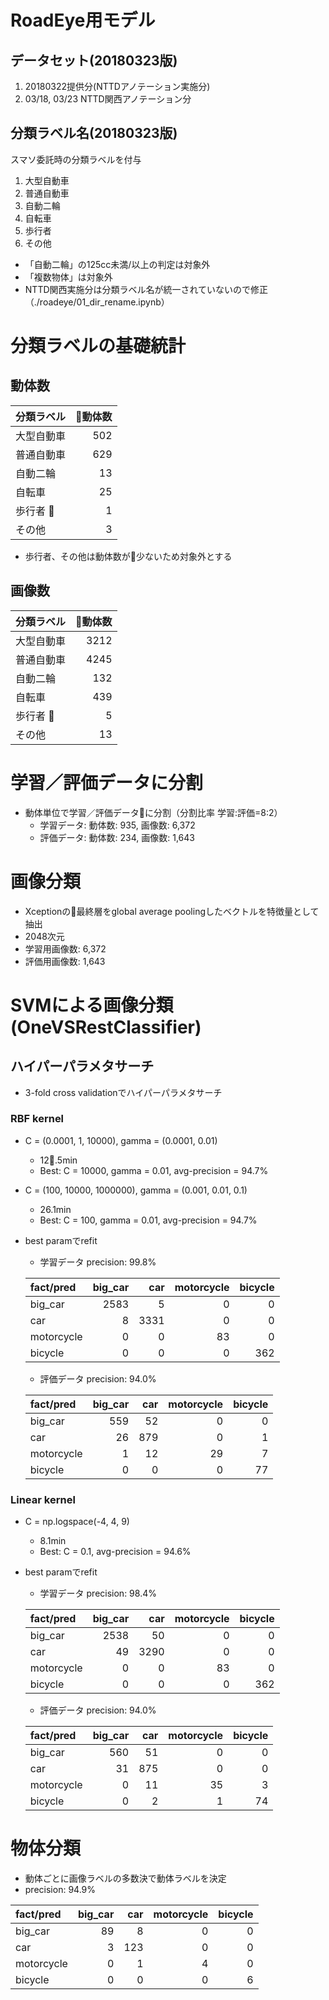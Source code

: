 # RoadEye用モデル

## データセット(20180323版)
1. 20180322提供分(NTTDアノテーション実施分)
2. 03/18, 03/23 NTTD関西アノテーション分

## 分類ラベル名(20180323版)
スマソ委託時の分類ラベルを付与
1. 大型自動車
2. 普通自動車
3. 自動二輪
4. 自転車
5. 歩行者
6. その他

* 「自動二輪」の125cc未満/以上の判定は対象外
* 「複数物体」は対象外
* NTTD関西実施分は分類ラベル名が統一されていないので修正（./roadeye/01_dir_rename.ipynb）

# 分類ラベルの基礎統計
## 動体数
|分類ラベル|動体数|
|:-------|----:|
|大型自動車|502|
|普通自動車|629|
|自動二輪  | 13|
|自転車   | 25|
|歩行者   |  1|
|その他   |  3|

* 歩行者、その他は動体数が少ないため対象外とする

## 画像数
|分類ラベル|動体数|
|:-------|----:|
|大型自動車|3212|
|普通自動車|4245|
|自動二輪  | 132|
|自転車   | 439|
|歩行者   |   5|
|その他   |  13|

# 学習／評価データに分割

* 動体単位で学習／評価データに分割（分割比率 学習:評価=8:2）
  * 学習データ: 動体数: 935, 画像数: 6,372
  * 評価データ: 動体数: 234, 画像数: 1,643

# 画像分類
* Xceptionの最終層をglobal average poolingしたベクトルを特徴量として抽出
* 2048次元
* 学習用画像数: 6,372
* 評価用画像数: 1,643

# SVMによる画像分類(OneVSRestClassifier)

## ハイパーパラメタサーチ
* 3-fold cross validationでハイパーパラメタサーチ

### RBF kernel
* C = (0.0001, 1, 10000), gamma = (0.0001, 0.01)
  * 12.5min
  * Best: C = 10000, gamma = 0.01, avg-precision = 94.7%
* C = (100, 10000, 1000000), gamma = (0.001, 0.01, 0.1)
  * 26.1min
  * Best: C = 100, gamma = 0.01, avg-precision = 94.7%

* best paramでrefit
  * 学習データ precision: 99.8%

  |fact/pred| big_car | car | motorcycle  | bicycle |
  |:--|--------:|----:|------------:|--------:|
  |big_car|2583|5|0|0|
  |car|8|3331|0|0|
  |motorcycle|0|0|83|0|
  |bicycle|0|0|0|362|

  * 評価データ precision: 94.0%

  |fact/pred| big_car | car | motorcycle  | bicycle |
  |:--|--------:|----:|------------:|--------:|
  |big_car|559|52|0|0|
  |car|26|879|0|1|
  |motorcycle|1|12|29|7|
  |bicycle|0|0|0|77|

### Linear kernel
* C = np.logspace(-4, 4, 9)
  * 8.1min
  * Best: C = 0.1, avg-precision = 94.6%
* best paramでrefit
  * 学習データ precision: 98.4%

  |fact/pred| big_car | car | motorcycle  | bicycle |
  |:--|--------:|----:|------------:|--------:|
  |big_car|2538|50|0|0|
  |car|49|3290|0|0|
  |motorcycle|0|0|83|0|
  |bicycle|0|0|0|362|

  * 評価データ precision: 94.0%

  |fact/pred| big_car | car | motorcycle  | bicycle |
  |:--|--------:|----:|------------:|--------:|
  |big_car|560|51|0|0|
  |car|31|875|0|0|
  |motorcycle|0|11|35|3|
  |bicycle|0|2|1|74|

# 物体分類
* 動体ごとに画像ラベルの多数決で動体ラベルを決定
* precision: 94.9%

|fact/pred| big_car | car | motorcycle  | bicycle |
|:--|--------:|----:|------------:|--------:|
|big_car|89|8|0|0|
|car|3|123|0|0|
|motorcycle|0|1|4|0|
|bicycle|0|0|0|6|
